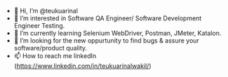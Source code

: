- 👋 Hi, I’m @teukuarinal
- 👀 I’m interested in Software QA Engineer/ Software Development Engineer Testing.
- 🌱 I’m currently learning Selenium WebDriver, Postman, JMeter, Katalon.
- 💞️ I’m looking for the new oppurtunity to find bugs & assure your software/product quality.
- 📫 How to reach me linkedIn (https://www.linkedin.com/in/teukuarinalwakil/)

<!--
**teukuarinal/teukuarinal** is a ✨ _special_ ✨ repository because its `README.md` (this file) appears on your GitHub profile.

Here are some ideas to get you started:

- 🔭 I’m currently working on ...
- 🌱 I’m currently learning ...
- 👯 I’m looking to collaborate on ...
- 🤔 I’m looking for help with ...
- 💬 Ask me about ...
- 📫 How to reach me: ...
- 😄 Pronouns: ...
- ⚡ Fun fact: ...
-->
